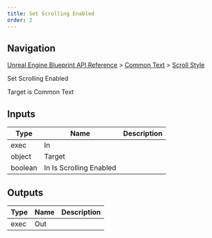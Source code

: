 ```yaml
---
title: Set Scrolling Enabled
order: 2
---
```

## Navigation

[Unreal Engine Blueprint API Reference](https://dev.epicgames.com/documentation/en-us/unreal-engine/BlueprintAPI) > [Common Text](https://dev.epicgames.com/documentation/en-us/unreal-engine/BlueprintAPI/CommonText) > [Scroll Style](https://dev.epicgames.com/documentation/en-us/unreal-engine/BlueprintAPI/CommonText/ScrollStyle)

Set Scrolling Enabled

Target is Common Text

## Inputs

| Type | Name | Description |
| --- | --- | --- |
| exec | In |  |
| object | Target |  |
| boolean | In Is Scrolling Enabled |  |

## Outputs

| Type | Name | Description |
| --- | --- | --- |
| exec | Out |  |
